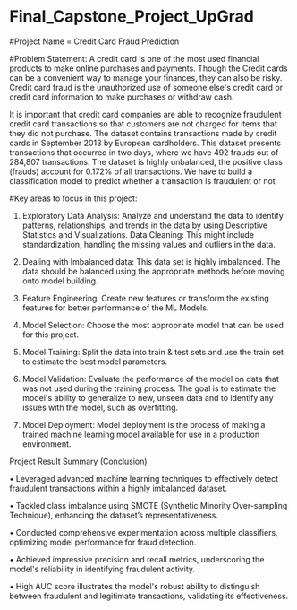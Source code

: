 # Final_Capstone_Project_UpGrad

#Project Name = Credit Card Fraud Prediction 

#Problem Statement:
A credit card is one of the most used financial products to make online purchases and payments. Though the Credit cards can be a convenient way to manage your finances, they can also be risky. Credit card fraud is the unauthorized use of someone else's credit card or credit card information to make purchases or withdraw cash.

It is important that credit card companies are able to recognize fraudulent credit card transactions so that customers are not charged for items that they did not purchase. The dataset contains transactions made by credit cards in September 2013 by European cardholders. This dataset presents transactions that occurred in two days, where we have 492 frauds out of 284,807 transactions. The dataset is highly unbalanced, the positive class (frauds) account for 0.172% of all transactions. We have to build a classification model to predict whether a transaction is fraudulent or not

#Key areas to focus in this project:

1. Exploratory Data Analysis: Analyze and understand the data to identify patterns, relationships, and trends in the data by 
   using Descriptive Statistics and Visualizations.
   Data Cleaning: This might include standardization, handling the missing values and outliers in the data.

2. Dealing with Imbalanced data: This data set is highly imbalanced. The data should be balanced using the appropriate 
   methods before moving onto model building.

3. Feature Engineering: Create new features or transform the existing features for better performance of the ML Models.

4. Model Selection: Choose the most appropriate model that can be used for this project.

5. Model Training: Split the data into train & test sets and use the train set to estimate the best model parameters.

6. Model Validation: Evaluate the performance of the model on data that was not used during the training process. The goal 
   is to estimate the model's ability to generalize to new, unseen data and to identify any issues with the model, such as 
   overfitting.

7. Model Deployment: Model deployment is the process of making a trained machine learning model available for use in a 
   production environment.


Project Result Summary (Conclusion)

•  Leveraged advanced machine learning techniques to effectively detect fraudulent transactions within a highly imbalanced dataset.

•  Tackled class imbalance using SMOTE (Synthetic Minority Over-sampling Technique), enhancing the dataset’s representativeness.

•  Conducted comprehensive experimentation across multiple classifiers, optimizing model performance for fraud detection.

•  Achieved impressive precision and recall metrics, underscoring the model's reliability in identifying fraudulent activity.

•  High AUC score illustrates the model's robust ability to distinguish between fraudulent and legitimate transactions, validating its effectiveness.

